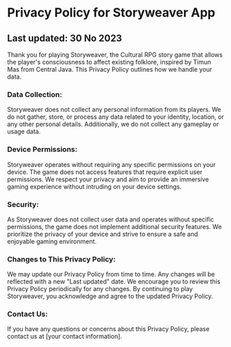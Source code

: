 # Privacy Policy for Storyweaver App

## Last updated: 30 No 2023

Thank you for playing Storyweaver, the Cultural RPG story game that allows the player's consciousness to affect existing folklore, inspired by Timun Mas from Central Java. This Privacy Policy outlines how we handle your data.

### Data Collection:
Storyweaver does not collect any personal information from its players. We do not gather, store, or process any data related to your identity, location, or any other personal details. Additionally, we do not collect any gameplay or usage data.

### Device Permissions:
Storyweaver operates without requiring any specific permissions on your device. The game does not access features that require explicit user permissions. We respect your privacy and aim to provide an immersive gaming experience without intruding on your device settings.

### Security:
As Storyweaver does not collect user data and operates without specific permissions, the game does not implement additional security features. We prioritize the privacy of your device and strive to ensure a safe and enjoyable gaming environment.

### Changes to This Privacy Policy:
We may update our Privacy Policy from time to time. Any changes will be reflected with a new "Last updated" date. We encourage you to review this Privacy Policy periodically for any changes. By continuing to play Storyweaver, you acknowledge and agree to the updated Privacy Policy.

### Contact Us:
If you have any questions or concerns about this Privacy Policy, please contact us at [your contact information].
